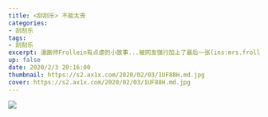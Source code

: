 ```yaml
---
title: <刮刮乐> 不能太丧
categories:
- 刮刮乐
tags: 
- 刮刮乐
excerpt: 漫画师Frollein有点虐的小故事...被网友强行加上了最后一张(ins:mrs.frollein)
up: false
date: 2020/2/3 20:16:00
thumbnail: https://s2.ax1x.com/2020/02/03/1UF88H.md.jpg
cover: https://s2.ax1x.com/2020/02/03/1UF88H.md.jpg
---
```


<img class="img-ggl-refence" src="http://cdn.ailoveu.top/img/20200419111949.png"  data-src="http://cdn.ailoveu.top/img/20200419111949.png"></img>

<canvas class="canvas"   data-src="http://cdn.ailoveu.top/img/20200419111911.png" ></canvas>
